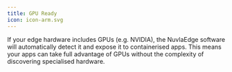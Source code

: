 ```yaml
---
title: GPU Ready
icon: icon-arm.svg
---
```


If your edge hardware includes GPUs (e.g. NVIDIA), the NuvlaEdge software will automatically detect it and expose it to containerised apps. This means your apps can take full advantage of GPUs without the complexity of discovering specialised hardware.
